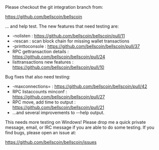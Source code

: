 Please checkout the git integration branch from:

https://github.com/bellscoin/bellscoin

... and help test.  The new features that need testing are:

* -nolisten : https://github.com/bellscoin/bellscoin/pull/11
* -rescan : scan block chain for missing wallet transactions
* -printtoconsole : https://github.com/bellscoin/bellscoin/pull/37
* RPC gettransaction details : https://github.com/bellscoin/bellscoin/pull/24
* listtransactions new features : https://github.com/bellscoin/bellscoin/pull/10

Bug fixes that also need testing:

* -maxconnections= : https://github.com/bellscoin/bellscoin/pull/42
* RPC listaccounts minconf : https://github.com/bellscoin/bellscoin/pull/27
* RPC move, add time to output : https://github.com/bellscoin/bellscoin/pull/21
* ...and several improvements to --help output.

This needs more testing on Windows!  Please drop me a quick private message, email, or IRC message if you are able to do some testing.  If you find bugs, please open an issue at:

https://github.com/bellscoin/bellscoin/issues
